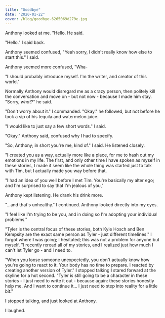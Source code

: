```yaml
---
title: "Goodbye"
date: "2020-01-22"
cover: /blog/goodbye-6265069d279e.jpg
---
```


Anthony looked at me. "Hello. He said.

"Hello." I said back.

Anthony seemed confused, "Yeah sorry, I didn't really know how else to start this." I said.

Anthony seemed more confused, "Wha-

"I should probably introduce myself. I'm the writer, and creator of this world."

Normally Anthony would disregard me as a crazy person, then politely kill the conversation and move on - but not now - because I made him stay. "Sorry, *what*?" he said.

"Don't worry about it." I commanded. "Okay." he followed, but not before he took a sip of his tequila and watermelon juice.

"I would like to just say a few short words." I said.

"Okay." Anthony said, confused why I had to specify.

"So, Anthony; in short you're me, kind of." I said. He listened closely.

"I created you as a way, actually more like a place, for me to hash out my emotions in my life. The first, and only other time I have spoken as myself in these stories, I made it seem like the whole thing was started just to talk with Tim, but I actually made you way before that.

"I had an idea of you well before I met Tim. You're basically my alter ego; and I'm surprised to say that I'm jealous of you,"

Anthony kept listening. He drank his drink more.

"...and that's unhealthy." I continued. Anthony looked directly into my eyes.

"I feel like I'm trying to be you, and in doing so I'm adopting your individual problems."

"Tyler is the central focus of these stories, both Kyle Hosch and Ben Kempsity are the exact same person as Tyler - just different timelines." I forgot where I was going; I hesitated; this was not a problem for anyone but myself, "I recently reread all of my stories, and I realized just how much I can't let Tyler go -  and I need to.

"When you loose someone unexpectedly, you don't actually know how you're going to react to it. Your body has no time to prepare. I reacted by creating another version of Tyler." I stopped talking I stared forward at the skyline for a hot second. "Tyler is still going to be a character in these stories - I just need to write it out - because again: these stories honestly help me. And I want to continue it... I just need to step into reality for a little bit."

I stopped talking, and just looked at Anthony.

I laughed.

